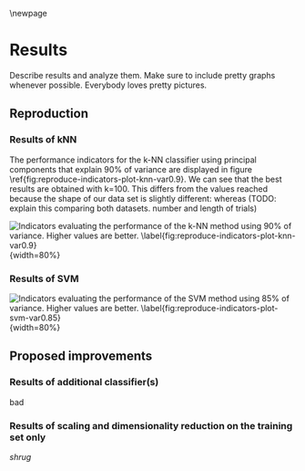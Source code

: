 \newpage
# Results
<!--  Descripció i anàlisis dels resultats obtinguts amb la metodologia proposada -->
Describe results and analyze them. Make sure to include pretty graphs whenever possible. Everybody loves pretty pictures.

## Reproduction

### Results of kNN
<!--  TODO: make figure/table references actual links to the referencee -->

The performance indicators for the k-NN classifier using principal components that explain 90% of variance are displayed in figure \ref{fig:reproduce-indicators-plot-knn-var0.9}. We can see that the best results are obtained with k=100. This differs from the values reached because the shape of our data set is slightly different: whereas (TODO: explain this comparing both datasets. number and length of trials)

![Indicators evaluating the performance of the k-NN method using 90% of variance. Higher values are better. \label{fig:reproduce-indicators-plot-knn-var0.9}](reproduce-indicators-plot-knn-var0.9.png){width=80%}

### Results of SVM

![Indicators evaluating the performance of the SVM method using 85% of variance. Higher values are better. \label{fig:reproduce-indicators-plot-svm-var0.85}](reproduce-indicators-plot-svm-var0.85.png){width=80%}

## Proposed improvements

### Results of additional classifier(s)
bad

### Results of scaling and dimensionality reduction on the training set only
*shrug*
